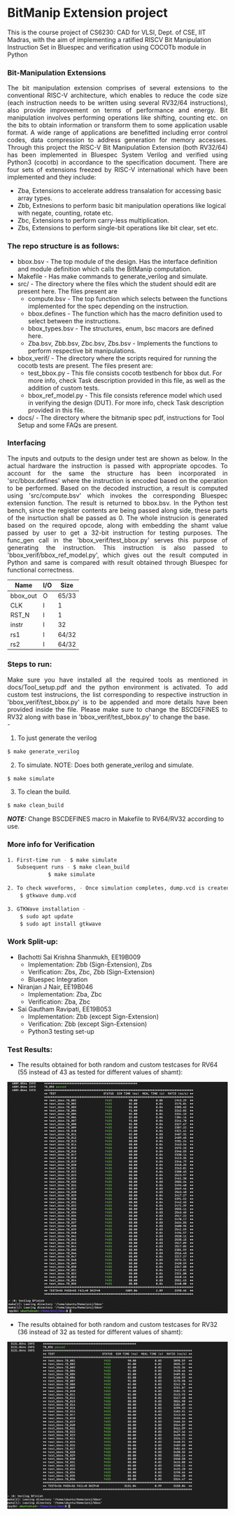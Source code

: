 # BitManip Extension project

This is the course project of CS6230: CAD for VLSI, Dept. of CSE, IIT Madras, with the aim of implementing a ratified RISCV Bit Manipulation Instruction Set in Bluespec and verification using COCOTb module in Python

### Bit-Manipulation Extensions

<div align="justify"> The bit manipulation extension comprises of several extensions to the conventional RISC-V architecture, which enables to reduce the code size (each instruction needs to be written using several RV32/64 instructions), also provide improvement on terms of performance and energy. Bit manipulation involves performing operations like shifting, counting etc. on the bits to obtain information or transform them to some application usable format. A wide range of applications are benefitted including error control codes, data compression to address generation for memory accesses. Through this project the RISC-V Bit Manipulation Extension (both RV32/64) has been implemented in Bluespec System Verilog and verified using Python3 (cocotb) in accordance to the specification document. There are four sets of extensions freezed by RISC-V international which have been implemented and they include:  </div>

- Zba, Extensions to accelerate address transalation for accessing basic array types.
- Zbb, Extnesions to perform basic bit manipulation operations like logical with negate, counting, rotate etc. 
- Zbc, Extensions to perform carry-less multiplication.
- Zbs, Extensions to perform single-bit operations like bit clear, set etc. 

### The repo structure is as follows:
- bbox.bsv - The top module of the design. Has the interface definition and module definition which calls the BitManip computation.
- Makefile - Has make commands to generate_verilog and simulate.
- src/ - The directory where the files which the student should edit are present here. The files present are
	- compute.bsv - The top function which selects between the functions implemented for the spec depending on the instruction.
	- bbox.defines - The function which has the macro definition used to select between the instructions.
	- bbox_types.bsv - The structures, enum, bsc macors are defined here.
	- Zba.bsv, Zbb.bsv, Zbc.bsv, Zbs.bsv - Implements the functions to perform respective bit manipulations. 
- bbox_verif/ - The directory where the scripts required for running the cocotb tests are present. The files present are:
	- test_bbox.py - This file consists cocotb testbench for bbox dut. For more info, check Task description provided in this file, as well as the addition of custom tests. 
	- bbox_ref_model.py - This file consists reference model which used in verifying the design (DUT). For more info, check Task description provided in this file. 
- docs/ - The directory where the bitmanip spec pdf, instructions for Tool Setup and some FAQs are present. 

### Interfacing 

<div align="justify"> The inputs and outputs to the design under test are shown as below. In the actual hardware the instruction is passed with appropriate opcodes. To account for the same the structure has been incorporated in 'src/bbox.defines' where the instruction is encoded based on the operation to be performed. Based on the decoded instruction, a result is computed using 'src/compute.bsv' which invokes the corresponding Bluespec extension function. The result is returned to bbox.bsv. In the Python test bench, since the register contents are being passed along side, these parts of the insrtuction shall be passed as 0. The whole instrucion is generated based on the required opcode, along with embedding the shamt value passed by user to get a 32-bit instruction for testing purposes. The func_gen call in the 'bbox_verif/test_bbox.py' serves this purpose of generating the instruction. This instruction is also passed to 'bbox_verif/bbox_ref_model.py', which gives out the result computed in Python and same is compared with result obtained through Bluespec for functional correctness. </div>

| Name | I/O | Size |
| --- | --- | --- |
| bbox_out | O | 65/33|
| CLK | I  | 1  |
| RST_N | I | 1 |
| instr | I | 32 |
| rs1 | I | 64/32 |
| rs2 | I | 64/32 | 


### Steps to run:

<div align="justify"> Make sure you have installed all the required tools as mentioned in docs/Tool_setup.pdf and the python environment is activated. To add custom test instrucions, 
the list corresponding to respective instruction in 'bbox_verif/test_bbox.py' is to be appended and more details have been provided inside the file. Please make sure to change the BSCDEFINES to RV32 along with base in 'bbox_verif/test_bbox.py' to change the base. </div>
-

1. To just generate the verilog
```bash
$ make generate_verilog
```
2. To simulate. NOTE: Does both generate_verilog and simulate.
```bash
$ make simulate
```
3. To clean the build.
```bash
$ make clean_build
```

**_NOTE:_** Change BSCDEFINES macro in Makefile to RV64/RV32 according to use. 

### More info for Verification

```bash
1. First-time run - $ make simulate
   Subsequent runs - $ make clean_build
   		     $ make simulate
```
```bash
2. To check waveforms, - Once simulation completes, dump.vcd is created in bbox/
    $ gtkwave dump.vcd
```    
```bash    
3. GTKWave installation - 
	$ sudo apt update
	$ sudo apt install gtkwave
```    

### Work Split-up: 
- Bachotti Sai Krishna Shanmukh, EE19B009
	- Implementation: Zbb (Sign-Extension), Zbs
	- Verification: Zbs, Zbc, Zbb (Sign-Extension)
	- Bluespec Integration
- Niranjan J Nair, EE19B046
	- Implementation: Zba, Zbc
	- Verification: Zba, Zbc
- Sai Gautham Ravipati, EE19B053
	- Implementation: Zbb (except Sign-Extension) 
	- Verification: Zbb (except Sign-Extension)
	- Python3 testing set-up

### Test Results: 
- The results obtained for both random and custom testcases for RV64 (55 instead of 43 as tested for different values of shamt): 

![image.png](./image.png)

- The results obtained for both random and custom testcases for RV32 (36 instead of 32 as tested for different values of shamt): 

![image-1.png](./image-1.png)

